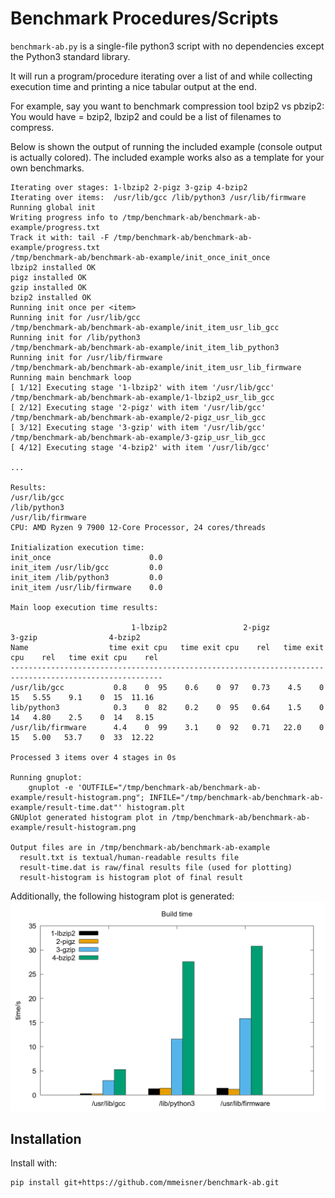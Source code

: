 # Benchmark Procedures/Scripts

`benchmark-ab.py` is a single-file python3 script with no dependencies except
the Python3 standard library.

It will run a program/procedure iterating over a list of <stages> and <items>
while collecting execution time and printing a nice tabular output at the end.

For example, say you want to benchmark compression tool bzip2 vs pbzip2:
You would have <stages> = bzip2, lbzip2 and <items> could be a list
of filenames to compress.

Below is shown the output of running the included example (console output
is actually colored).
The included example works also as a template for your own benchmarks.

```
Iterating over stages: 1-lbzip2 2-pigz 3-gzip 4-bzip2
Iterating over items:  /usr/lib/gcc /lib/python3 /usr/lib/firmware
Running global init
Writing progress info to /tmp/benchmark-ab/benchmark-ab-example/progress.txt
Track it with: tail -F /tmp/benchmark-ab/benchmark-ab-example/progress.txt
/tmp/benchmark-ab/benchmark-ab-example/init_once_init_once
lbzip2 installed OK
pigz installed OK
gzip installed OK
bzip2 installed OK
Running init once per <item>
Running init for /usr/lib/gcc
/tmp/benchmark-ab/benchmark-ab-example/init_item_usr_lib_gcc
Running init for /lib/python3
/tmp/benchmark-ab/benchmark-ab-example/init_item_lib_python3
Running init for /usr/lib/firmware
/tmp/benchmark-ab/benchmark-ab-example/init_item_usr_lib_firmware
Running main benchmark loop
[ 1/12] Executing stage '1-lbzip2' with item '/usr/lib/gcc'
/tmp/benchmark-ab/benchmark-ab-example/1-lbzip2_usr_lib_gcc
[ 2/12] Executing stage '2-pigz' with item '/usr/lib/gcc'
/tmp/benchmark-ab/benchmark-ab-example/2-pigz_usr_lib_gcc
[ 3/12] Executing stage '3-gzip' with item '/usr/lib/gcc'
/tmp/benchmark-ab/benchmark-ab-example/3-gzip_usr_lib_gcc
[ 4/12] Executing stage '4-bzip2' with item '/usr/lib/gcc'

...

Results:
/usr/lib/gcc
/lib/python3
/usr/lib/firmware
CPU: AMD Ryzen 9 7900 12-Core Processor, 24 cores/threads

Initialization execution time:
init_once                      0.0
init_item /usr/lib/gcc         0.0
init_item /lib/python3         0.0
init_item /usr/lib/firmware    0.0

Main loop execution time results:

                           1-lbzip2                 2-pigz                 3-gzip                4-bzip2
Name                  time exit cpu   time exit cpu    rel   time exit cpu    rel   time exit cpu    rel
--------------------------------------------------------------------------------------------------------
/usr/lib/gcc           0.8    0  95    0.6    0  97   0.73    4.5    0  15   5.55    9.1    0  15  11.16
lib/python3            0.3    0  82    0.2    0  95   0.64    1.5    0  14   4.80    2.5    0  14   8.15
/usr/lib/firmware      4.4    0  99    3.1    0  92   0.71   22.0    0  15   5.00   53.7    0  33  12.22

Processed 3 items over 4 stages in 0s

Running gnuplot:
    gnuplot -e 'OUTFILE="/tmp/benchmark-ab/benchmark-ab-example/result-histogram.png"; INFILE="/tmp/benchmark-ab/benchmark-ab-example/result-time.dat"' histogram.plt
GNUplot generated histogram plot in /tmp/benchmark-ab/benchmark-ab-example/result-histogram.png

Output files are in /tmp/benchmark-ab/benchmark-ab-example
  result.txt is textual/human-readable results file
  result-time.dat is raw/final results file (used for plotting)
  result-histogram is histogram plot of final result
```

Additionally, the following histogram plot is generated:
![result-histogram.png](result-histogram.png)


## Installation

Install with:

```
pip install git+https://github.com/mmeisner/benchmark-ab.git
```
